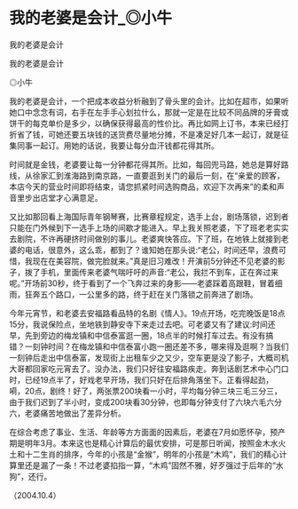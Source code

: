 # 我的老婆是会计_◎小牛

我的老婆是会计

我的老婆是会计

◎小牛

我的老婆是会计，一个把成本收益分析融到了骨头里的会计。比如在超市，如果听她口中念念有词，右手在左手手心划拉什么，那就一定是在比较不同品牌的牙膏或饼干的每克单价是多少，以确保获得最高的性价比。再比如网上订书，本来已经打折省了钱，可她还要五块钱的送货费尽量地分摊，不是凑足好几本一起订，就是征集同事一起订。用她的话说，我要让每分血汗钱都花得其所。

时间就是金钱，老婆要让每一分钟都花得其所。比如，每回兜马路，她总是算好路线，从徐家汇到淮海路到南京路，一直要逛到关门的最后一刻，在“亲爱的顾客，本店今天的营业时间即将结束，请您抓紧时间选购商品，欢迎下次再来”的柔和声音里步出店堂才心满意足。

又比如那回看上海国际青年钢琴赛，比赛章程规定，选手上台，剧场落锁，迟到者只能在门外候到下一选手上场的间歇才能进入。早上我关照老婆，下了班老老实实去剧院，不许再硬挤时间做别的事儿。老婆爽快答应。下了班，在地铁上就接到老婆的电话，很意外，这么乖，都到了？谁知她在那头说:“老公，时间还早，浪费可惜，我现在在美容院，做完脸就来。”真是旧习难改！开演前5分钟还不见老婆的影子，拨了手机，里面传来老婆气喘吁吁的声音:“老公，我拦不到车，正在奔过来呢。”开场前30秒，终于看到了一个飞奔过来的身影——老婆踩着高跟鞋，冒着细雨，狂奔五个路口，一公里多的路，终于赶在关门落锁之前奔进了剧场。

今年元宵节，和老婆去安福路看品特的名剧《情人》。19点开场，吃完晚饭是18点15分，我说保险点，坐地铁到静安寺下来走过去吧。可老婆又有了建议:时间还早，先到旁边的梅龙镇和中信泰富逛一圈，18点半的时候打车过去。有没有搞错？一刻钟时间？在梅龙镇和中信泰富小跑一圈还差不多，哪来得及逛啊？当我们一刻钟后走出中信泰富，发现街上出租车少之又少，空车更是没了影子，大概司机大哥都回家吃元宵去了。没办法，我们只好往安福路疾走。奔到话剧艺术中心门口时，已经19点半了，好戏老早开场，我们只好在后排角落坐下。正看得起劲，嗬，20点，剧终！好了，两张票200块看一小时，平均每分钟三块三毛三分三，由于我们迟到了半小时，变成200块看30分钟，也即每分钟支付了六块六毛六分六，老婆痛苦地做出了差异分析。

在综合考虑了事业、生活、年龄等方方面面的因素后，老婆在7月如愿怀孕，预产期是明年3月。本来这也是精心计算后的最优安排，可是那日听闻，按照金木水火土和十二生肖的排序，今年的小孩是“金猴”，明年的小孩是“木鸡”，我们的精心计算里还是漏了一条！不过老婆掐指一算，“木鸡”固然不雅，好歹强过于后年的“水狗”，还行。

（2004.10.4）